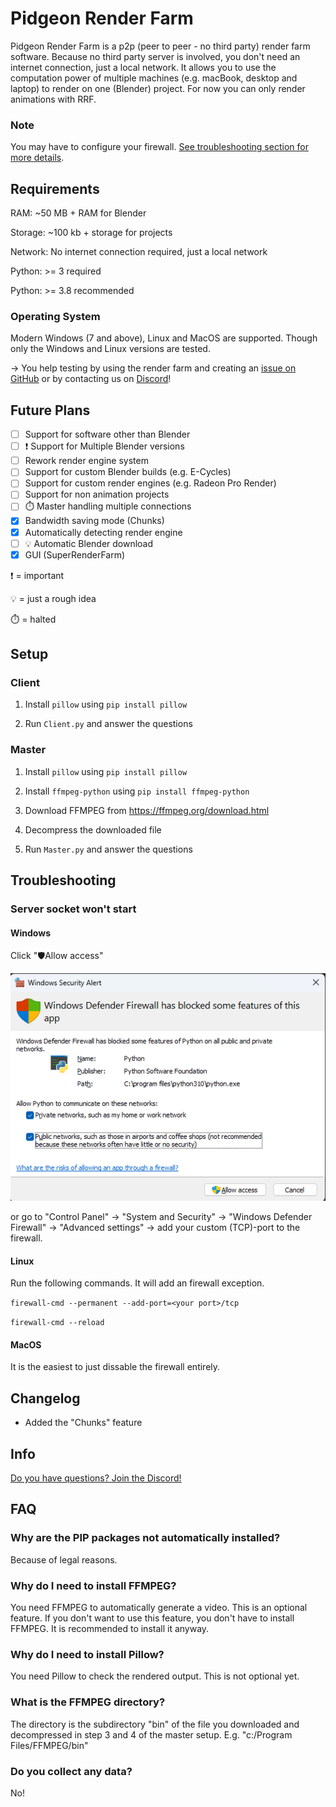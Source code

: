 # Pidgeon Render Farm
Pidgeon Render Farm is a p2p (peer to peer - no third party) render farm software. Because no third party server is involved, you don't need an internet connection, just a local network. It allows you to use the computation power of multiple machines (e.g. macBook, desktop and laptop) to render on one (Blender) project. For now you can only render animations with RRF.

### Note
You may have to configure your firewall. [See troubleshooting section for more details](#server-socket-wont-start).

## Requirements
RAM: ~50 MB + RAM for Blender

Storage: ~100 kb + storage for projects

Network: No internet connection required, just a local network

Python: >= 3 required

Python: >= 3.8 recommended

### Operating System
Modern Windows (7 and above), Linux and MacOS are supported. Though only the Windows and Linux versions are tested.

-> You help testing by using the render farm and creating an [issue on GitHub](https://github.com/PidgeonTools/PidgeonRenderFarm/issues/new?template=bug_report.md) or by contacting us on [Discord](https://discord.gg/cnFdGQP)!

## Future Plans
- [ ] Support for software other than Blender
- [ ] ❗ Support for Multiple Blender versions
- [ ] Rework render engine system
- [ ] Support for custom Blender builds (e.g. E-Cycles)
- [ ] Support for custom render engines (e.g. Radeon Pro Render)
- [ ] Support for non animation projects
- [ ] ⏱️ Master handling multiple connections
- [x] Bandwidth saving mode (Chunks)
- [x] Automatically detecting render engine
- [ ] 💡 Automatic Blender download
- [x] GUI (SuperRenderFarm)

❗ = important

💡 = just a rough idea

⏱️ = halted

## Setup
### Client
1. Install ``pillow`` using ``pip install pillow``

2. Run ``Client.py`` and answer the questions

### Master
1. Install ``pillow`` using ``pip install pillow``

2. Install ``ffmpeg-python`` using ``pip install ffmpeg-python``

3. Download FFMPEG from https://ffmpeg.org/download.html

4. Decompress the downloaded file

5. Run ``Master.py`` and answer the questions

## Troubleshooting
### Server socket won't start
#### Windows
Click "🛡️Allow access"

![Alt text](/images/windows-security.png)

or go to "Control Panel" -> "System and Security" -> "Windows Defender Firewall" -> "Advanced settings" -> add your custom (TCP)-port to the firewall.

#### Linux
Run the following commands. It will add an firewall exception.

``firewall-cmd --permanent --add-port=<your port>/tcp``

``firewall-cmd --reload``

#### MacOS
It is the easiest to just dissable the firewall entirely.

## Changelog
- Added the "Chunks" feature

## Info
[Do you have questions? Join the Discord!](https://discord.gg/cnFdGQP)

## FAQ
### Why are the PIP packages not automatically installed?
Because of legal reasons.

### Why do I need to install FFMPEG?
You need FFMPEG to automatically generate a video. This is an optional feature. If you don't want to use this feature, you don't have to install FFMPEG. It is recommended to install it anyway.

### Why do I need to install Pillow?
You need Pillow to check the rendered output. This is not optional yet.

### What is the FFMPEG directory?
The directory is the subdirectory "bin" of the file you downloaded and decompressed in step 3 and 4 of the master setup. E.g. "c:/Program Files/FFMPEG/bin"

### Do you collect any data?
No!
